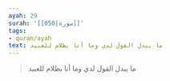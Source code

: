 ```yaml
---
ayah: 29
surah: '[[050|سورة]]'
tags:
- quran/ayah
text: ما يبدل القول لدي وما أنا بظلام للعبيد
---
```

> ما يبدل القول لدي وما أنا بظلام للعبيد
